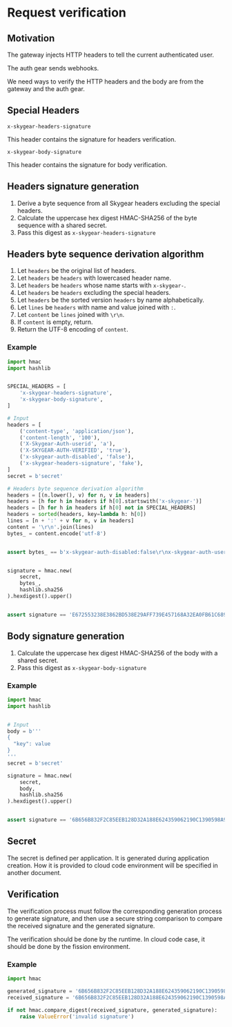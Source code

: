 # Request verification

## Motivation

The gateway injects HTTP headers to tell the current authenticated user.

The auth gear sends webhooks.

We need ways to verify the HTTP headers and the body are from the gateway
and the auth gear.

## Special Headers

`x-skygear-headers-signature`

This header contains the signature for headers verification.

`x-skygear-body-signature`

This header contains the signature for body verification.

## Headers signature generation

1. Derive a byte sequence from all Skygear headers excluding the special headers.
1. Calculate the uppercase hex digest HMAC-SHA256 of the byte sequence with a shared secret.
1. Pass this digest as `x-skygear-headers-signature`

## Headers byte sequence derivation algorithm

1. Let `headers` be the original list of headers.
1. Let `headers` be `headers` with lowercased header name.
1. Let `headers` be `headers` whose name starts with `x-skygear-`.
1. Let `headers` be `headers` excluding the special headers.
1. Let `headers` be the sorted version `headers` by name alphabetically.
1. Let `lines` be `headers` with name and value joined with `:`.
1. Let `content` be `lines` joined with `\r\n`.
1. If `content` is empty, return.
1. Return the UTF-8 encoding of `content`.

### Example

```python
import hmac
import hashlib


SPECIAL_HEADERS = [
    'x-skygear-headers-signature',
    'x-skygear-body-signature',
]

# Input
headers = [
    ('content-type', 'application/json'),
    ('content-length', '100'),
    ('X-Skygear-Auth-userid', 'a'),
    ('X-SKYGEAR-AUTH-VERIFIED', 'true'),
    ('x-skygear-auth-disabled', 'false'),
    ('x-skygear-headers-signature', 'fake'),
]
secret = b'secret'

# Headers byte sequence derivation algorithm
headers = [(n.lower(), v) for n, v in headers]
headers = [h for h in headers if h[0].startswith('x-skygear-')]
headers = [h for h in headers if h[0] not in SPECIAL_HEADERS]
headers = sorted(headers, key=lambda h: h[0])
lines = [n + ':' + v for n, v in headers]
content = '\r\n'.join(lines)
bytes_ = content.encode('utf-8')


assert bytes_ == b'x-skygear-auth-disabled:false\r\nx-skygear-auth-userid:a\r\nx-skygear-auth-verified:true'


signature = hmac.new(
    secret,
    bytes_,
    hashlib.sha256
).hexdigest().upper()


assert signature == 'E672553238E3862BD538E29AFF739E457168A32EA0FB61C6891A250DA57E5877'
```

## Body signature generation

1. Calculate the uppercase hex digest HMAC-SHA256 of the body with a shared secret.
1. Pass this digest as `x-skygear-body-signature`

### Example

```python
import hmac
import hashlib


# Input
body = b'''
{
  "key": value
}
'''
secret = b'secret'

signature = hmac.new(
    secret,
    body,
    hashlib.sha256
).hexdigest().upper()


assert signature == '6B656B832F2C85EEB128D32A188E624359062190C1390598A9D45495C2D14E65'
```

## Secret

The secret is defined per application. It is generated during application creation.
How it is provided to cloud code environment will be specified in another document.

## Verification

The verification process must follow the corresponding generation process
to generate signature, and then use a secure string comparison to
compare the received signature and the generated signature.

The verification should be done by the runtime. In cloud code case,
it should be done by the fission environment.

### Example

```python
import hmac

generated_signature = '6B656B832F2C85EEB128D32A188E624359062190C1390598A9D45495C2D14E65'
received_signature = '6B656B832F2C85EEB128D32A188E624359062190C1390598A9D45495C2D14E65'

if not hmac.compare_digest(received_signature, generated_signature):
    raise ValueError('invalid signature')
```
